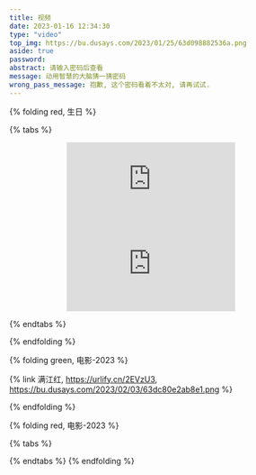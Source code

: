 ```yaml
---
title: 视频
date: 2023-01-16 12:34:30
type: "video"
top_img: https://bu.dusays.com/2023/01/25/63d098882536a.png
aside: true
password:
abstract: 请输入密码后查看
message: 动用智慧的大脑猜一猜密码
wrong_pass_message: 抱歉, 这个密码看着不太对, 请再试试.
---
```


{% folding red, 生日 %}

{% tabs %}
<!-- tab 生日宴会 -->
<div align=center class="aspect-ratio">
    <iframe src="https://player.youku.com/embed/XNTkwMjY4NDM2OA==" 
    scrolling="no" 
    border="0" 
    frameborder="no" 
    framespacing="0" 
    autoplay="0"
    high_quality=1
    danmaku=1 
    allowfullscreen="true"> 
    </iframe>
</div>
<!-- endtab -->

<!-- tab 照片VCR -->
<div align=center class="aspect-ratio">
    <iframe src="https://player.youku.com/embed/XNTkwMTE3MTU1Ng==" 
    scrolling="no" 
    border="0" 
    frameborder="no" 
    framespacing="0" 
    autoplay="0"
    high_quality=1
    danmaku=1 
    allowfullscreen="true"> 
    </iframe>
</div>
<!-- endtab -->

{% endtabs %}

{% endfolding %}


{% folding green, 电影-2023 %}

{% link 满江红, https://urlify.cn/2EVzU3, https://bu.dusays.com/2023/02/03/63dc80e2ab8e1.png %}

{% endfolding %}

{% folding red, 电影-2023 %}

{% tabs %}
<!-- tab 高数-绪论 -->

<!-- endtab -->

<!-- tab 黑豹2 -->

<!-- endtab -->
{% endtabs %}
{% endfolding %}